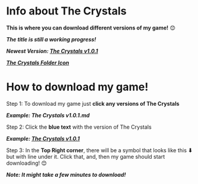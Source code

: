 # Info about The Crystals
<b>This is where you can download different versions of my game!</b> 😊

<b><i>The title is still a working progress!</i></b>

<b><i>Newest Version: [The Crystals v1.0.1](https://drive.google.com/file/d/1Fr2Sb8pJ7cUN5RAWBXC8vjuUJ277KZjv/view?usp=sharing)</i></b>

<b><i>[The Crystals Folder Icon](https://drive.google.com/file/d/1ZYtgfdIXTB_7FZ8G_NjnH2hYJOtJvkDI/view?usp=sharing)</i></b>

# How to download my game!

Step 1: To download my game just <b>click any versions of The Crystals</b>

<b><i>Example: The Crystals v1.0.1.md</i></b>

Step 2: Click the <b>blue text</b> with the version of The Crystals

<b><i>Example: [The Crystals v1.0.1](https://drive.google.com/file/d/1Fr2Sb8pJ7cUN5RAWBXC8vjuUJ277KZjv/view?usp=sharing)</i></b>

Step 3: In the <b>Top Right corner</b>, there will be a symbol that looks like this <b>⬇</b> but with line under it. Click that, and, then my game should start downloading! 😊

<b><i>Note: It might take a few minutes to download!</i></b>
